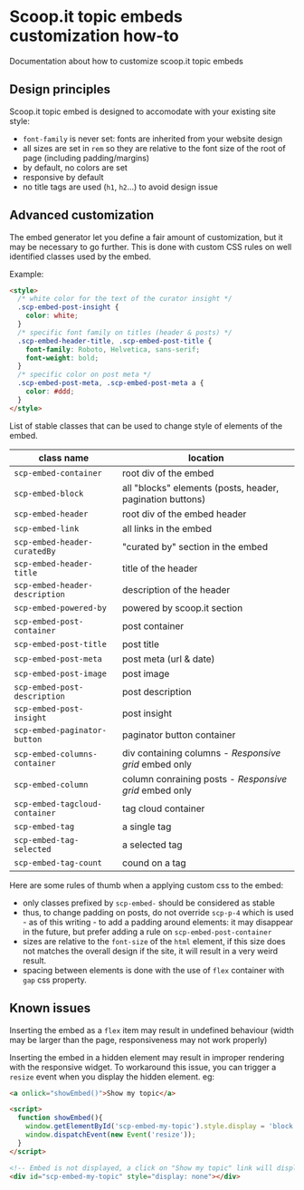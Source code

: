 # Scoop.it topic embeds customization how-to

Documentation about how to customize scoop.it topic embeds

## Design principles

Scoop.it topic embed is designed to accomodate with your existing site style:
- `font-family` is never set: fonts are inherited from your website design
- all sizes are set in `rem` so they are relative to the font size of the root of page (including padding/margins)
- by default, no colors are set
- responsive by default
- no title tags are used (`h1`, `h2`...) to avoid design issue

## Advanced customization

The embed generator let you define a fair amount of customization, but it may be necessary to go further. This is done with custom CSS rules on well identified classes used by the embed.

Example:
```html
<style>
  /* white color for the text of the curator insight */
  .scp-embed-post-insight {
    color: white;
  }
  /* specific font family on titles (header & posts) */
  .scp-embed-header-title, .scp-embed-post-title {
    font-family: Roboto, Helvetica, sans-serif;
    font-weight: bold;
  }
  /* specific color on post meta */
  .scp-embed-post-meta, .scp-embed-post-meta a {
    color: #ddd;
  }
</style>
```

List of stable classes that can be used to change style of elements of the embed.

| class name                     | location                    |
| ------------------------------ | --------------------------- |
| `scp-embed-container`          | root div of the embed |
| `scp-embed-block`              | all "blocks" elements (posts, header, pagination buttons) |
| `scp-embed-header`             | root div of the embed header |
| `scp-embed-link`               | all links in the embed |
| `scp-embed-header-curatedBy`   | "curated by" section in the embed |
| `scp-embed-header-title`       | title of the header |
| `scp-embed-header-description` | description of the header |
| `scp-embed-powered-by`         | powered by scoop.it section |
| `scp-embed-post-container`     | post container |
| `scp-embed-post-title`         | post title |
| `scp-embed-post-meta`          | post meta (url & date) |
| `scp-embed-post-image`         | post image |
| `scp-embed-post-description`   | post description |
| `scp-embed-post-insight`       | post insight |
| `scp-embed-paginator-button`   | paginator button container |
| `scp-embed-columns-container`  | div containing columns - _Responsive grid_ embed only |
| `scp-embed-column`             | column conraining posts - _Responsive grid_ embed only |
| `scp-embed-tagcloud-container` | tag cloud container |
| `scp-embed-tag`                | a single tag |
| `scp-embed-tag-selected`   | a selected tag |
| `scp-embed-tag-count`          | cound on a tag |

Here are some rules of thumb when a applying custom css to the embed:
- only classes prefixed by `scp-embed-` should be considered as stable
- thus, to change padding on posts, do not override `scp-p-4` which is used - as of this writing - to add a padding around elements: it may disappear in the future, but prefer adding a rule on `scp-embed-post-container`
- sizes are relative to the `font-size` of the `html` element, if this size does not matches the overall design if the site, it will result in a very weird result. 
- spacing between elements is done with the use of `flex` container with `gap` css property.


## Known issues

Inserting the embed as a `flex` item may result in undefined behaviour (width may be larger than the page, responsiveness may not work properly)

Inserting the embed in a hidden element may result in improper rendering with the responsive widget. To workaround this issue, you can trigger a `resize` event when you display the hidden element. 
eg:
```html
<a onlick="showEmbed()">Show my topic</a>

<script>
  function showEmbed(){
    window.getElementById('scp-embed-my-topic').style.display = 'block';
    window.dispatchEvent(new Event('resize'));
  }
</script>

<!-- Embed is not displayed, a click on "Show my topic" link will display it -->
<div id="scp-embed-my-topic" style="display: none"></div>
```


